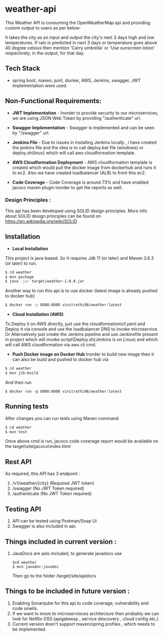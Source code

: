 # weather-api

This Weather API is consuming the OpenWeatherMap api and providing custom output to users as per below:

It takes the city as an input and output the city's next 3 days high and low temperatures.
If rain is predicted in next 3 days or temperature goes above 40 degree celsius then mention 'Carry umbrella' or
'Use sunscreen lotion' respectively, in the output, for that day. 

## Tech Stack

* spring boot, maven, junit, docker, AWS, Jenkins, swagger, JWT Implementation were used. 

## Non-Functional Requirements:

* **JWT Implementation** - Inorder to provide security to our microservices, we are using JSON Web Token by providing "/authenticate" url. 

* **Swagger Implementation** - Swagger is implemented and can be seen by "/swagger" url.

* **Jenkins File** - Due to issues in installing Jenkins locally , i have created the jenkins file and the idea is to call deploy.bat file (windows) or deploy.sh(linux) which will call aws cloudformation template.

* **AWS Cloudformation Deployment** - AWS cloudformation template is created which would pull the docker image from dockerhub and runs it to ec2. Also we have created loadbalancer (ALB) to front this ec2.

* **Code Coverage** - Code Coverage is around 73% and have enabled jacoco maven plugin inorder to get the reports as well.

### Design Principles :
This api has been developed using SOLID design principles. More info about SOLID 
design principles can be found on https://en.wikipedia.org/wiki/SOLID

## Installation

* **Local Installation**

This project is java-based. So It requires Jdk 11 (or later) and Maven 3.6.3 (or later)  to run.

```sh
$ cd weather
$ mvn package
$ java -jar target/weather-1.0.0.jar 
```
Another way to run this api is to use docker (latest image is already pushed to docker hub)

```sh
$ docker run -p 8080:8080 vinitrathi98/weather:latest

```
* **Cloud Installation (AWS)**

To Deploy it on AWS directly, just use the cloudformation\cf.yaml and Deploy it via console and use the loadbalancer DNS to invoke microservice.
Or Alternatively just create the Jenkins pipeline and use Jenkinsfile present in project which will invoke script\Deploy.sh(Jenkins is on Linux) and which will call AWS cloudformation via aws cli cmd.

* **Push Docker image on Docker Hub**
Inorder to build new image then it can also be build and pushed to 
docker hub via 

```sh
$ cd weather
$ mvn jib:build
```
And then run 
```
$ docker run -p 8080:8080 vinitrathi98/weather:latest
```


## Running tests
After changes you can run tests using Maven command:
```sh
$ cd weather
$ mvn test
```
Once above cmd is run, jacoco code coverage report would be available on the target\site\jacoco\index.html

## Rest API

 As required, this API has 3 endpoint :
  1. /v1/weather/{city}  (Required JWT token)
  2. /swagger            (No JWT Token required)
  3. /authenticate	     (No JWT Token required)

## Testing API
1. API can be tested using Postman/Soap Ui
2. Swagger is also included in api.

## Things included in current version :
1. JavaDocs are aslo included, to generate javadocs use 
	```
	$cd weather
	$ mvn javadoc:javadoc
	```
	Then go to the folder /target/site/apidocs

## Things to be included in future version :
1. Enabling Sonarqube for this api to code coverage, vulnerability and code smells.
2. If we want to move to microservioces architecture then probably we can look for Netflix OSS
    (apigateway , service descovery , cloud config etc.)
3. Current version doen't support maven/spring profiles , which needs to be implemented.